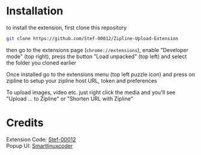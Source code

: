 # Installation

to install the extension, first clone this repository
```sh
git clone https://github.com/Stef-00012/Zipline-Upload-Extension
```
then go to the extensions page (`chrome://extensions`), enable "Developer mode" (top right), press the button "Load unpacked" (top left) and select the folder you cloned earlier

Once installed go to the extensions menu (top left puzzle icon) and press on zipline to setup your zipline host URL, token and preferences

To upload images, video etc. just right click the media and you'll see "Upload ... to Zipline" or "Shorten URL with Zipline"

# Credits

Extension Code: [Stef-00012](https://github.com/Stef-00012)<br />
Popup UI: [Smartlinuxcoder](https://github.com/Smartlinuxcoder)